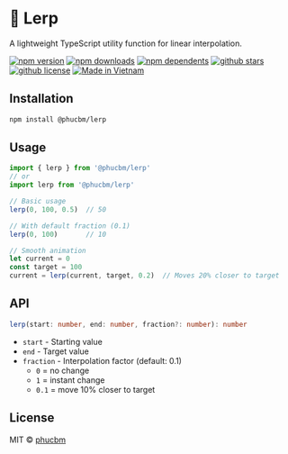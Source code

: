 # 🎯 Lerp

A lightweight TypeScript utility function for linear interpolation.

[![npm version](https://badgen.net/npm/v/@phucbm/lerp?icon=npm)](https://www.npmjs.com/package/@phucbm/lerp)
[![npm downloads](https://badgen.net/npm/dm/@phucbm/lerp?icon=npm)](https://www.npmjs.com/package/@phucbm/lerp)
[![npm dependents](https://badgen.net/npm/dependents/@phucbm/lerp?icon=npm)](https://www.npmjs.com/package/@phucbm/lerp)
[![github stars](https://badgen.net/github/stars/phucbm/lerp?icon=github)](https://github.com/phucbm/lerp/)
[![github license](https://badgen.net/github/license/phucbm/lerp?icon=github)](https://github.com/phucbm/lerp/blob/main/LICENSE)
[![Made in Vietnam](https://raw.githubusercontent.com/webuild-community/badge/master/svg/made.svg)](https://webuild.community)

## Installation

```bash
npm install @phucbm/lerp
```

## Usage

```typescript
import { lerp } from '@phucbm/lerp'
// or
import lerp from '@phucbm/lerp'

// Basic usage
lerp(0, 100, 0.5)  // 50

// With default fraction (0.1)
lerp(0, 100)       // 10

// Smooth animation
let current = 0
const target = 100
current = lerp(current, target, 0.2)  // Moves 20% closer to target
```

## API

```typescript
lerp(start: number, end: number, fraction?: number): number
```

- `start` - Starting value
- `end` - Target value  
- `fraction` - Interpolation factor (default: 0.1)
  - `0` = no change
  - `1` = instant change
  - `0.1` = move 10% closer to target

## License

MIT © [phucbm](https://github.com/phucbm)
